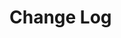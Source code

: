 # Change Log

<!--
All notable changes to this project will be documented in this file. This change log follows the conventions of [keepachangelog.com](http://keepachangelog.com/).

## [Unreleased]
### Changed
- Add a new arity to `make-widget-async` to provide a different widget shape.

## [0.1.1] - 2021-10-19
### Changed
- Documentation on how to make the widgets.

### Removed
- `make-widget-sync` - we're all async, all the time.

### Fixed
- Fixed widget maker to keep working when daylight savings switches over.

## 0.1.0 - 2021-10-19
### Added
- Files from the new template.
- Widget maker public API - `make-widget-sync`.

[Unreleased]: https://sourcehost.site/your-name/auto-backup-tweets/compare/0.1.1...HEAD
[0.1.1]: https://sourcehost.site/your-name/auto-backup-tweets/compare/0.1.0...0.1.1
-->
